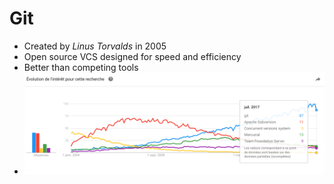 # Git

- Created by *Linus Torvalds* in 2005
- Open source VCS designed for speed and efficiency
- Better than competing tools
- ![VCS Usage](resources/images/VCS_usage.png)
